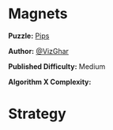 # Magnets

__Puzzle:__ [Pips](https://www.codingame.com/training/medium/magnets)

__Author:__ [@VizGhar](https://www.codingame.com/profile/c152bee9fe8dc90ac4f6b84505b59ebb9086993)

__Published Difficulty:__ Medium

__Algorithm X Complexity:__ 

# Strategy

